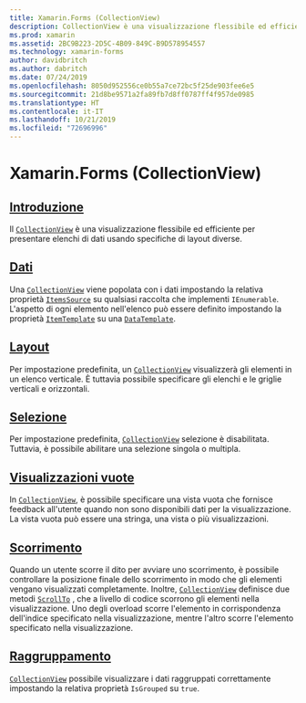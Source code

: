 ```yaml
---
title: Xamarin.Forms (CollectionView)
description: CollectionView è una visualizzazione flessibile ed efficiente per la presentazione di elenchi di dati con specifiche di layout diverse.
ms.prod: xamarin
ms.assetid: 2BC9B223-2D5C-4B09-849C-B9D578954557
ms.technology: xamarin-forms
author: davidbritch
ms.author: dabritch
ms.date: 07/24/2019
ms.openlocfilehash: 8050d952556ce0b55a7ce72bc5f25de903fee6e5
ms.sourcegitcommit: 21d8be9571a2fa89fb7d8ff0787ff4f957de0985
ms.translationtype: HT
ms.contentlocale: it-IT
ms.lasthandoff: 10/21/2019
ms.locfileid: "72696996"
---
```

# <a name="xamarinforms-collectionview"></a>Xamarin.Forms (CollectionView)

## <a name="introductionintroductionmd"></a>[Introduzione](introduction.md)

Il [`CollectionView`](xref:Xamarin.Forms.CollectionView) è una visualizzazione flessibile ed efficiente per presentare elenchi di dati usando specifiche di layout diverse.

## <a name="datapopulate-datamd"></a>[Dati](populate-data.md)

Una [`CollectionView`](xref:Xamarin.Forms.CollectionView) viene popolata con i dati impostando la relativa proprietà [`ItemsSource`](xref:Xamarin.Forms.ItemsView.ItemsSource) su qualsiasi raccolta che implementi `IEnumerable`. L'aspetto di ogni elemento nell'elenco può essere definito impostando la proprietà [`ItemTemplate`](xref:Xamarin.Forms.ItemsView.ItemTemplate) su una [`DataTemplate`](xref:Xamarin.Forms.DataTemplate).

## <a name="layoutlayoutmd"></a>[Layout](layout.md)

Per impostazione predefinita, un [`CollectionView`](xref:Xamarin.Forms.CollectionView) visualizzerà gli elementi in un elenco verticale. È tuttavia possibile specificare gli elenchi e le griglie verticali e orizzontali.

## <a name="selectionselectionmd"></a>[Selezione](selection.md)

Per impostazione predefinita, [`CollectionView`](xref:Xamarin.Forms.CollectionView) selezione è disabilitata. Tuttavia, è possibile abilitare una selezione singola o multipla.

## <a name="empty-viewsemptyviewmd"></a>[Visualizzazioni vuote](emptyview.md)

In [`CollectionView`](xref:Xamarin.Forms.CollectionView), è possibile specificare una vista vuota che fornisce feedback all'utente quando non sono disponibili dati per la visualizzazione. La vista vuota può essere una stringa, una vista o più visualizzazioni.

## <a name="scrollingscrollingmd"></a>[Scorrimento](scrolling.md)

Quando un utente scorre il dito per avviare uno scorrimento, è possibile controllare la posizione finale dello scorrimento in modo che gli elementi vengano visualizzati completamente. Inoltre, [`CollectionView`](xref:Xamarin.Forms.CollectionView) definisce due metodi [`ScrollTo`](xref:Xamarin.Forms.ItemsView.ScrollTo*) , che a livello di codice scorrono gli elementi nella visualizzazione. Uno degli overload scorre l'elemento in corrispondenza dell'indice specificato nella visualizzazione, mentre l'altro scorre l'elemento specificato nella visualizzazione.

## <a name="groupinggroupingmd"></a>[Raggruppamento](grouping.md)

[`CollectionView`](xref:Xamarin.Forms.CollectionView) possibile visualizzare i dati raggruppati correttamente impostando la relativa proprietà `IsGrouped` su `true`.
